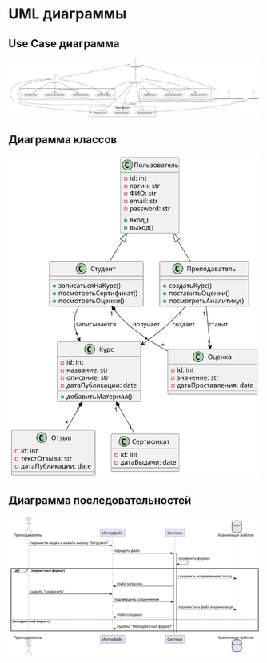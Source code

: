 # UML диаграммы

## Use Case диаграмма

![user_case](out/User_case_diagram/User_case_diagram.svg)

## Диаграмма классов

![class_diagram](out/class_diagram/class_diagram.svg)

## Диаграмма последовательностей

![sequence_diagram](out/sequence_diagram/sequence_diagram.svg)

